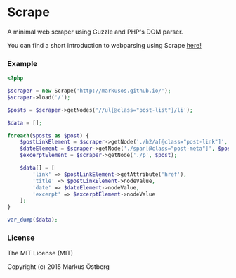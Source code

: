 # Scrape

A minimal web scraper using Guzzle and PHP's DOM parser.

You can find a short introduction to webparsing using Scrape [here!](http://markusos.github.io/projects/2015/08/25/how-to-build-a-web-scraper.html)

### Example

```php
<?php

$scraper = new Scrape('http://markusos.github.io/');
$scraper->load('/');

$posts = $scraper->getNodes('//ul[@class="post-list"]/li');

$data = [];

foreach($posts as $post) {
	$postLinkElement = $scraper->getNode('./h2/a[@class="post-link"]', $post);
	$dateElement = $scraper->getNode('./span[@class="post-meta"]', $post);
	$excerptElement = $scraper->getNode('./p', $post);

	$data[] = [
		'link' => $postLinkElement->getAttribute('href'),
		'title' => $postLinkElement->nodeValue,
		'date' => $dateElement->nodeValue,
		'excerpt' => $excerptElement->nodeValue
	];
}

var_dump($data);


```

### License

The MIT License (MIT)

Copyright (c) 2015 Markus Östberg
